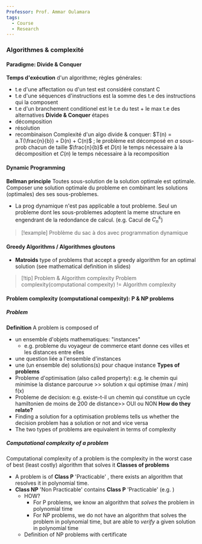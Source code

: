 ```yaml
---
Professor: Prof. Ammar Oulamara
tags:
  - Course
  - Research
---
```

### Algorithmes & complexité
#### Paradigme: Divide & Conquer
**Temps d'exécution** d'un algorithme; règles générales:
- t.e d'une affectation ou d'un test est considéré constant C
- t.e d'une séquences d'instructions est la somme des t.e des instructions qui la composent
- t.e d'un branchement conditionel est le t.e du test + le max t.e des alternatives
**Divide & Conquer** étapes
- décomposition
- résolution
- recombinaison
	Complexité d'un algo divide & conquer: $T(n) = a.T(\frac{n}{b}) + D(n) + C(n)$ ; le problème est décomposé en $a$ sous-prob chacun de taille $\frac{n}{b}$ et $D(n)$ le temps nécessaire à la décomposition et $C(n)$ le temps nécessaire à la recomposition 
#### Dynamic Programming
**Bellman principle** Toutes sous-solution de la solution optimale est optimale. Composer une solution optimale du probleme en combinant les solutions (optimales) des ses sous-problemes.
- La prog dynamique n'est pas applicable a tout probleme. Seul un probleme dont les sous-problemes adoptent la meme structure en engendrant de la redondance de calcul. (e.g. Cacul de $C_{n}^k$)
> [!example] 
> Problème du sac à dos avec programmation dynamique
#### Greedy Algorithms / Algorithmes gloutons
- **Matroids** type of problems that accept a greedy algorithm for an optimal solution (see mathematical definition in slides)


> [!tip] Problem & Algorithm complexity
> Problem complexity(computational compexity) != Algorithm complexity
#### Problem complexity (computational compexity): P & NP problems
##### Problem
**Definition** A problem is composed of 
- un ensemble d'objets mathematiques: "instances"
	- e.g. probleme du voyageur de commerce etant donne ces villes et les distances entre elles
- une question liée a l'ensemble d'instances
- une (un ensemble de) solutions(s) pour chaque instance
**Types of problems**
- Probleme d'optimisation (also called property): e.g. le chemin qui minimise la distance parcourue >> solution x qui optimise (max / min) f(x)
- Probleme de decision: e.g. existe-t-il un chemin qui constitue un cycle hamiltonien de moins de 200 de distance>> OUI ou NON
**How do they relate?**
- Finding a solution for a optimisation problems tells us whether the decision problem has a solution or not and vice versa
- The two types of problems are equivalent in terms of complexity
##### Computational complexity of a problem
Computational complexity of a problem is the complexity in the worst case of best (least costly) algorithm that solves it
**Classes of problems**
- A problem is of **Class P** 'Practicable' , there exists an algorithm that resolves it in polynomial time. 
- **Class NP** 'Non Practicable' contains **Class P** 'Practicable' (e.g. )
	- HOW?
		- For P problems, we know an algorithm that *solves* the problem in polynomial time
		- For NP problems, we do not have an algorithm that solves the problem in polynomial time, but are able to *verify* a given solution in polynomial time
	- Definition of NP problems with certificate